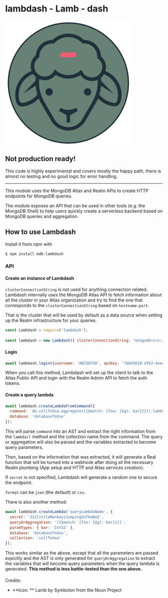 # lambdash - Lamb - dash

![Lamb-dash](resources/lamb-.png)

## Not production ready!

This code is highly experimental and covers mostly the happy path, there is almost no testing and no good logic for error handling.

---

This module uses the MongoDB Atlas and Realm APIs to create HTTP endpoints for MongoDB queries.

The module exposes an API that can be used in other tools (e.g. the MongoDB Shell) to help users quickly create a
serverless backend based on MongoDB queries and aggregation.

## How to use Lambdash

Install it from npm with

```
$ npm install mdb-lambdash
```

### API

#### Create an instance of Lambdash

`clusterConnectionString` is not used for anything connection related. Lambdash internally uses the
MongoDB Atlas API to fetch information about all the cluster in your Atlas organization and try to find
the one that corresponds to the `clusterConnectionString` based on `hostname:port`.

That is the cluster that will be used by default as a data source when setting up the Realm infrastructure
for your queries.

```javascript
const Lambdash = require('lambdash');

const lambdash = new Lambdash({ clusterConnectionString: 'mongodb+srv://some.url?options' });

```
#### Login

```javascript
await lambdash.login({username: 'ABCDEFGH', apiKey: '7b8d3018-dfb3-4ea4-8713-eb6d23438f1d'});
```

When you call this method, Lambdash will set up the client to talk to the Atlas Public API and
login with the Realm Admin API to fetch the auth tokens.
#### Create a query lambda

```javascript
await lambdash.createLambdaFromCommand({
  command: `db.collToUse.aggregate([{$match: {foo: {$gt: bar}}}]).lambda({name: 'queryLambdaName', paramTypes: {bar: 'Int32'}, secret: '321littleMonkeysJumpingOnTheBed', format: 'csv'})`,
  database: 'databaseToUse'
});
```

This will parse `command` into an AST and extract the right information from the `lambda()` method and the collection name from the command.
The query or aggregation will also be parsed and the variables extracted to become query parameters.

Then, based on the information that was extracted, it will generate a Real function that will be turned into a webhook after doing all the
necessary Realm plumbing (App setup and HTTP and Atlas services creation).

If `secret` is not specified, Lambdash will generate a random one to secure the endpoint.

`format` can be `json` (the default) or `csv`.

There is also another method:

```javascript
await lambdash.createLambda('queryLambdaName', {
  secret: '321littleMonkeysJumpingOnTheBed',
  queryOrAggregation: '[{$match: {foo: {$gt: bar}}}]',
  paramTypes: { bar: 'Int32' },
  database: 'databaseToUse',
  collection: 'collToUse'
});
```
This works similar as the above, except that all the parameters are passed expicitly and the AST is only generated for `queryOrAggregation`
to extract the variables that will become query parameters when the query lambda is generated. **This method is less battle-tested than the one above.**

####

Credits:
 * **Icon: ** Lamb by Symbolon from the Noun Project